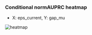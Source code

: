 ### Conditional normAUPRC heatmap

- X: eps_current, Y: gap_mu

![heatmap](/home/elicer/project_0814_2/results/20250815-073231/holdout/conditional_heatmap_eps_current_vs_gap_mu.png)

